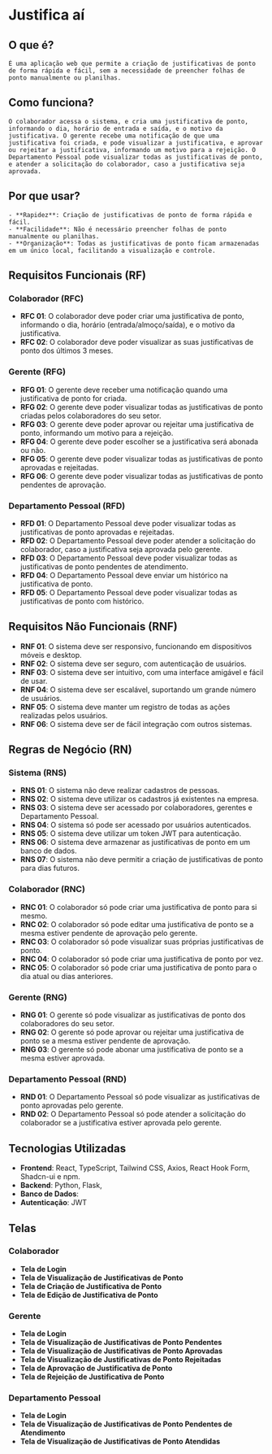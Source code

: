 # Justifica aí

  ## O que é?
    É uma aplicação web que permite a criação de justificativas de ponto de forma rápida e fácil, sem a necessidade de preencher folhas de ponto manualmente ou planilhas.
    
  ## Como funciona?
    O colaborador acessa o sistema, e cria uma justificativa de ponto, informando o dia, horário de entrada e saída, e o motivo da justificativa. O gerente recebe uma notificação de que uma justificativa foi criada, e pode visualizar a justificativa, e aprovar ou rejeitar a justificativa, informando um motivo para a rejeição. O Departamento Pessoal pode visualizar todas as justificativas de ponto, e atender a solicitação do colaborador, caso a justificativa seja aprovada.

  ## Por que usar?
    - **Rapidez**: Criação de justificativas de ponto de forma rápida e fácil.
    - **Facilidade**: Não é necessário preencher folhas de ponto manualmente ou planilhas.
    - **Organização**: Todas as justificativas de ponto ficam armazenadas em um único local, facilitando a visualização e controle.

  ## Requisitos Funcionais (RF)

  ### Colaborador (RFC)
  - **RFC 01**: O colaborador deve poder criar uma justificativa de ponto, informando o dia, horário (entrada/almoço/saída), e o motivo da justificativa.
  - **RFC 02**: O colaborador deve poder visualizar as suas justificativas de ponto dos últimos 3 meses.

  ### Gerente (RFG)
  - **RFG 01**: O gerente deve receber uma notificação quando uma justificativa de ponto for criada.
  - **RFG 02**: O gerente deve poder visualizar todas as justificativas de ponto criadas pelos colaboradores do seu setor.
  - **RFG 03**: O gerente deve poder aprovar ou rejeitar uma justificativa de ponto, informando um motivo para a rejeição.
  - **RFG 04**: O gerente deve poder escolher se a justificativa será abonada ou não.
  - **RFG 05**: O gerente deve poder visualizar todas as justificativas de ponto aprovadas e rejeitadas.
  - **RFG 06**: O gerente deve poder visualizar todas as justificativas de ponto pendentes de aprovação.

  ### Departamento Pessoal (RFD)
  - **RFD 01**: O Departamento Pessoal deve poder visualizar todas as justificativas de ponto aprovadas e rejeitadas.
  - **RFD 02**: O Departamento Pessoal deve poder atender a solicitação do colaborador, caso a justificativa seja aprovada pelo gerente.
  - **RFD 03**: O Departamento Pessoal deve poder visualizar todas as justificativas de ponto pendentes de atendimento.
  - **RFD 04**: O Departamento Pessoal deve enviar um histórico na justificativa de ponto.
  - **RFD 05**: O Departamento Pessoal deve poder visualizar todas as justificativas de ponto com histórico.


  ## Requisitos Não Funcionais (RNF)
  - **RNF 01**: O sistema deve ser responsivo, funcionando em dispositivos móveis e desktop.
  - **RNF 02**: O sistema deve ser seguro, com autenticação de usuários.
  - **RNF 03**: O sistema deve ser intuitivo, com uma interface amigável e fácil de usar.
  - **RNF 04**: O sistema deve ser escalável, suportando um grande número de usuários.
  - **RNF 05**: O sistema deve manter um registro de todas as ações realizadas pelos usuários.
  - **RNF 06**: O sistema deve ser de fácil integração com outros sistemas.

  ## Regras de Negócio (RN)
  ### Sistema (RNS)
  - **RNS 01**: O sistema não deve realizar cadastros de pessoas.
  - **RNS 02**: O sistema deve utilizar os cadastros já existentes na empresa.
  - **RNS 03**: O sistema deve ser acessado por colaboradores, gerentes e Departamento Pessoal.
  - **RNS 04**: O sistema só pode ser acessado por usuários autenticados.
  - **RNS 05**: O sistema deve utilizar um token JWT para autenticação.
  - **RNS 06**: O sistema deve armazenar as justificativas de ponto em um banco de dados.
  - **RNS 07**: O sistema não deve permitir a criação de justificativas de ponto para dias futuros.	

  ### Colaborador (RNC)
  - **RNC 01**: O colaborador só pode criar uma justificativa de ponto para si mesmo.
  - **RNC 02**: O colaborador só pode editar uma justificativa de ponto se a mesma estiver pendente de aprovação pelo gerente.
  - **RNC 03**: O colaborador só pode visualizar suas próprias justificativas de ponto.
  - **RNC 04**: O colaborador só pode criar uma justificativa de ponto por vez.
  - **RNC 05**: O colaborador só pode criar uma justificativa de ponto para o dia atual ou dias anteriores.

  ### Gerente (RNG)
  - **RNG 01**: O gerente só pode visualizar as justificativas de ponto dos colaboradores do seu setor.
  - **RNG 02**: O gerente só pode aprovar ou rejeitar uma justificativa de ponto se a mesma estiver pendente de aprovação.
  - **RNG 03**: O gerente só pode abonar uma justificativa de ponto se a mesma estiver aprovada.

  ### Departamento Pessoal (RND)
  - **RND 01**: O Departamento Pessoal só pode visualizar as justificativas de ponto aprovadas pelo gerente.
  - **RND 02**: O Departamento Pessoal só pode atender a solicitação do colaborador se a justificativa estiver aprovada pelo gerente.

  ## Tecnologias Utilizadas
  - **Frontend**: React, TypeScript, Tailwind CSS, Axios, React Hook Form, Shadcn-ui e npm.
  - **Backend**: Python, Flask, 
  - **Banco de Dados**: 
  - **Autenticação**: JWT

  ## Telas

  ### Colaborador
  - **Tela de Login**
  - **Tela de Visualização de Justificativas de Ponto**
  - **Tela de Criação de Justificativa de Ponto**
  - **Tela de Edição de Justificativa de Ponto**

  ### Gerente
  - **Tela de Login**
  - **Tela de Visualização de Justificativas de Ponto Pendentes**
  - **Tela de Visualização de Justificativas de Ponto Aprovadas**
  - **Tela de Visualização de Justificativas de Ponto Rejeitadas**
  - **Tela de Aprovação de Justificativa de Ponto**
  - **Tela de Rejeição de Justificativa de Ponto**

  ### Departamento Pessoal
  - **Tela de Login**
  - **Tela de Visualização de Justificativas de Ponto Pendentes de Atendimento**
  - **Tela de Visualização de Justificativas de Ponto Atendidas**

  
